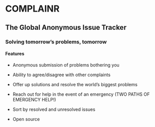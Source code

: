 # COMPLAINR

## The Global Anonymous Issue Tracker

### Solving tomorrow’s problems, tomorrow

#### Features

* Anonymous submission of problems bothering you

* Ability to agree/disagree with other complaints

* Offer up solutions and resolve the world’s biggest problems

* Reach out for help in the event of an emergency (TWO PATHS OF EMERGENCY HELP!)

* Sort by resolved and unresolved issues

* Open source

